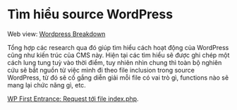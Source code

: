 # Tìm hiểu source WordPress

Web view: [Wordpress Breakdown](dinhhoangbaochan.github.io/wordpress)

Tổng hợp các research qua đó giúp tìm hiểu cách hoạt động của WordPress cũng như kiến trúc của CMS này. Hiện tại các tìm hiểu sẽ được ghi chép một cách lung tung tuỳ vào thời điểm, tuy nhiên nhìn chung thì toàn bộ nghiên cứu sẽ bắt nguồn từ việc mình đi theo file inclusion trong source WordPress, từ đó sẽ cố gắng diễn giải mỗi file có vai trò gì, functions nào sẽ mang lại chức năng gì, etc.

[WP First Entrance: Request tới file index.php](dinhhoangbaochan.github.io/wordpress/first-entrance).
